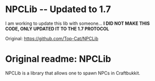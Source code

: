 NPCLib -- Updated to 1.7
========================
I am working to update this lib with someone...
**I DID NOT MAKE THIS CODE, ONLY UPDATED IT TO THE 1.7 PROTOCOL**

Original: https://github.com/Top-Cat/NPCLib

Original readme:
NPCLib
======
NPCLib is a library that allows one to spawn NPCs in Craftbukkit.